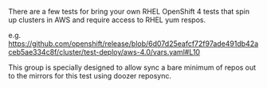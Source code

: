 There are a few tests for bring your own RHEL OpenShift 4 tests
that spin up clusters in AWS and require access to RHEL yum respos.

e.g. https://github.com/openshift/release/blob/6d07d25eafcf72f97ade491db42aceb5ae334c8f/cluster/test-deploy/aws-4.0/vars.yaml#L10

This group is specially designed to allow sync a bare minimum of repos
out to the mirrors for this test using doozer reposync.